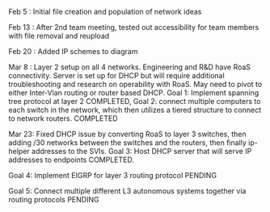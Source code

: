 Feb 5 : Initial file creation and population of network ideas

Feb 13 : After 2nd team meeting, tested out accessibility for team members with file removal and reupload

Feb 20 : Added IP schemes to diagram

Mar 8 : Layer 2 setup on all 4 networks. Engineering and R&D have RoaS connectivity. Server is set up for DHCP but will require additional troubleshooting and research on operability with RoaS. May need to pivot to either Inter-Vlan routing or router based DHCP. Goal 1: Implement spanning tree protocol at layer 2 COMPLETED, Goal 2: connect multiple computers to each switch in the network, which then utilizes a tiered structure to connect to network routers. COMPLETED

Mar 23: Fixed DHCP issue by converting RoaS to layer 3 switches, then adding /30 networks between the switches and the routers, then finally ip-helper addresses to the SVIs. Goal 3: Host DHCP server that will serve IP addresses to endpoints COMPLETED.

Goal 4: Implement EIGRP for layer 3 routing protocol PENDING

Goal 5: Connect multiple different L3 autonomous systems together via routing protocols PENDING
